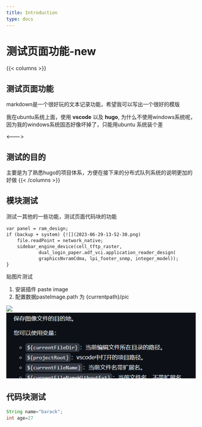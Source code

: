 ```yaml
---
title: Introduction
type: docs
---
```


# 测试页面功能-new

{{< columns >}}
## 测试页面功能

markdown是一个很好玩的文本记录功能，希望我可以写出一个很好的模版

我在ubuntu系统上面，使用 **vscode** 以及 **hugo**, 为什么不使用windows系统呢，因为我的windows系统固态好像坏掉了，只能用ubuntu 系统装个差

<--->

## 测试的目的

主要是为了熟悉hugo的项目体系，方便在接下来的分布式队列系统的说明更加的好做
{{< /columns >}}


## 模块测试

测试一其他的一些功能，测试页面代码块的功能

    var panel = ram_design;
    if (backup + system) {![](2023-06-29-13-52-30.png)
        file.readPoint = network_native;
        sidebar_engine_device(cell_tftp_raster,
                dual_login_paper.adf_vci.application_reader_design(
                graphicsNvramCdma, lpi_footer_snmp, integer_model));
    }

贴图片测试
1. 安装插件 paste image
2. 配置数据pasteImage.path 为 {currentpath}/pic

![](2023-06-29-14-10-05.png)
![aaaaaaa](pic/2023-06-29-14-11-33.png)

## 代码块测试
```java
String name="barack";
int age=27
```
